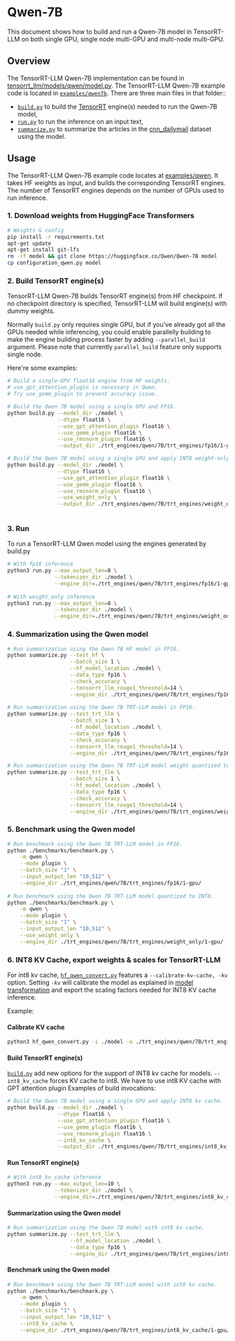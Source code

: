 # Qwen-7B

This document shows how to build and run a Qwen-7B model in TensorRT-LLM on both single GPU, single node multi-GPU and multi-node multi-GPU.

## Overview

The TensorRT-LLM Qwen-7B implementation can be found in [tensorrt_llm/models/qwen/model.py](../../tensorrt_llm/models/qwen/model.py). The TensorRT-LLM Qwen-7B example code is located in [`examples/qwen7b`](./). There are three main files in that folder::

 * [`build.py`](./build.py) to build the [TensorRT](https://developer.nvidia.com/tensorrt) engine(s) needed to run the Qwen-7B model,
 * [`run.py`](./run.py) to run the inference on an input text,
 * [`summarize.py`](./summarize.py) to summarize the articles in the [cnn_dailymail](https://huggingface.co/datasets/cnn_dailymail) dataset using the model.

## Usage

The TensorRT-LLM Qwen-7B example code locates at [examples/qwen](./). It takes HF weights as input, and builds the corresponding TensorRT engines. The number of TensorRT engines depends on the number of GPUs used to run inference.


### 1. Download weights from HuggingFace Transformers

```bash
# Weights & config
pip install -r requirements.txt
apt-get update
apt-get install git-lfs
rm -rf model && git clone https://huggingface.co/Qwen/Qwen-7B model
cp configuration_qwen.py model
```
### 2. Build TensorRT engine(s)

TensorRT-LLM Qwen-7B builds TensorRT engine(s) from HF checkpoint. If no checkpoint directory is specified, TensorRT-LLM will build engine(s) with dummy weights.

Normally `build.py` only requires single GPU, but if you've already got all the GPUs needed while inferencing, you could enable parallelly building to make the engine building process faster by adding `--parallel_build` argument. Please note that currently `parallel_build` feature only supports single node.

Here're some examples:

```bash
# Build a single-GPU float16 engine from HF weights.
# use_gpt_attention_plugin is necessary in Qwen.
# Try use_gemm_plugin to prevent accuracy issue.

# Build the Qwen 7B model using a single GPU and FP16.
python build.py --model_dir ./model \
                --dtype float16 \
                --use_gpt_attention_plugin float16 \
                --use_gemm_plugin float16 \
                --use_rmsnorm_plugin float16 \
                --output_dir ./trt_engines/qwen/7B/trt_engines/fp16/1-gpu/

# Build the Qwen 7B model using a single GPU and apply INT8 weight-only quantization.
python build.py --model_dir ./model \
                --dtype float16 \
                --use_gpt_attention_plugin float16 \
                --use_gemm_plugin float16 \
                --use_rmsnorm_plugin float16 \
                --use_weight_only \
                --output_dir ./trt_engines/qwen/7B/trt_engines/weight_only/1-gpu/
                
```

### 3. Run

To run a TensorRT-LLM Qwen model using the engines generated by build.py

```bash
# With fp16 inference
python3 run.py --max_output_len=8 \
               --tokenizer_dir ./model \
               --engine_dir=./trt_engines/qwen/7B/trt_engines/fp16/1-gpu/
               
# With weight_only inference
python3 run.py --max_output_len=8 \
               --tokenizer_dir ./model \
               --engine_dir=./trt_engines/qwen/7B/trt_engines/weight_only/1-gpu/
```

### 4. Summarization using the Qwen model

```bash
# Run summarization using the Qwen 7B HF model in FP16.
python summarize.py --test_hf \
                    --batch_size 1 \
                    --hf_model_location ./model \
                    --data_type fp16 \
                    --check_accuracy \
                    --tensorrt_llm_rouge1_threshold=14 \
                    --engine_dir ./trt_engines/qwen/7B/trt_engines/fp16/1-gpu/
                    
# Run summarization using the Qwen 7B TRT-LLM model in FP16.
python summarize.py --test_trt_llm \
                    --batch_size 1 \
                    --hf_model_location ./model \
                    --data_type fp16 \
                    --check_accuracy \
                    --tensorrt_llm_rouge1_threshold=14 \
                    --engine_dir ./trt_engines/qwen/7B/trt_engines/fp16/1-gpu/

# Run summarization using the Qwen 7B TRT-LLM model weight quantized to INT8.
python summarize.py --test_trt_llm \
                    --batch_size 1 \
                    --hf_model_location ./model \
                    --data_type fp16 \
                    --check_accuracy \
                    --tensorrt_llm_rouge1_threshold=14 \
                    --engine_dir ./trt_engines/qwen/7B/trt_engines/weight_only/1-gpu/
```

### 5. Benchmark using the Qwen model
```bash
# Run benchmark using the Qwen 7B TRT-LLM model in FP16.
python ./benchmarks/benchmark.py \
    -m qwen \
    --mode plugin \
    --batch_size "1" \
    --input_output_len "10,512" \
    --engine_dir ./trt_engines/qwen/7B/trt_engines/fp16/1-gpu/
    
# Run benchmark using the Qwen 7B TRT-LLM model quantized to INT8.
python ./benchmarks/benchmark.py \
    -m qwen \
    --mode plugin \
    --batch_size "1" \
    --input_output_len "10,512" \
    --use_weight_only \
    --engine_dir ./trt_engines/qwen/7B/trt_engines/weight_only/1-gpu/

```

### 6. INT8 KV Cache, export weights & scales for TensorRT-LLM

For int8 kv cache, [`hf_qwen_convert.py`](./hf_qwen_convert.py) features a
`--calibrate-kv-cache, -kv` option. Setting `-kv` will calibrate the model as
explained in [model transformation](#model-transformation) and export the
scaling factors needed for INT8 KV cache inference.

Example:

#### Calibrate KV cache
```bash
python3 hf_qwen_convert.py -i ./model -o ./trt_engines/qwen/7B/trt_engines/int8_kv_cache/ --calibrate-kv-cache -t float16
```

#### Build TensorRT engine(s)

[`build.py`](./build.py) add new options for the support of INT8 kv cache for models.
`--int8_kv_cache` forces KV cache to int8. We have to use int8 KV cache with GPT attention plugin
Examples of build invocations:

```bash
# Build the Qwen 7B model using a single GPU and apply INT8 kv cache.
python build.py --model_dir ./model \
                --dtype float16 \
                --use_gpt_attention_plugin float16 \
                --use_gemm_plugin float16 \
                --use_rmsnorm_plugin float16 \
                --int8_kv_cache \
                --output_dir ./trt_engines/qwen/7B/trt_engines/int8_kv_cache/1-gpu/
```
#### Run TensorRT engine(s)
```bash
# With int8_kv_cache inference
python3 run.py --max_output_len=10 \
               --tokenizer_dir ./model \
               --engine_dir=./trt_engines/qwen/7B/trt_engines/int8_kv_cache/1-gpu/
```

#### Summarization using the Qwen model

```bash
# Run summarization using the Qwen 7B model with int8 kv cache.
python summarize.py --test_trt_llm \
                    --hf_model_location ./model \
                    --data_type fp16 \
                    --engine_dir ./trt_engines/qwen/7B/trt_engines/int8_kv_cache/1-gpu/
```
#### Benchmark using the Qwen model
```bash
# Run benchmark using the Qwen 7B TRT-LLM model with int8 kv cache.
python ./benchmarks/benchmark.py \
    -m qwen \
    --mode plugin \
    --batch_size "1" \
    --input_output_len "10,512" \
    --int8_kv_cache \
    --engine_dir ./trt_engines/qwen/7B/trt_engines/int8_kv_cache/1-gpu/
```